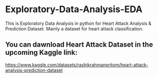 # Exploratory-Data-Analysis-EDA
This is Exploratory Data Analysis in python for Heart Attack Analysis &amp; Prediction Dataset. Mainly a dataset for heart attack classification.

## You can dawnload Heart Attack Dataset in the upcoming Kaggle link:
https://www.kaggle.com/datasets/rashikrahmanpritom/heart-attack-analysis-prediction-dataset
